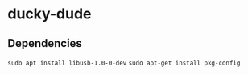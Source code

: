 # ducky-dude
## Dependencies
```sudo apt install libusb-1.0-0-dev```
```sudo apt-get install pkg-config```